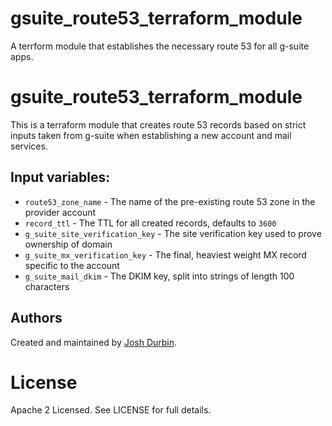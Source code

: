 # gsuite_route53_terraform_module
A terrform module that establishes the necessary route 53 for all g-suite apps.


# gsuite_route53_terraform_module

This is a terraform module that creates route 53 records based on strict inputs taken from g-suite when establishing a new account and mail services.

## Input variables:

  * `route53_zone_name` - The name of the pre-existing route 53 zone in the provider account
  * `record_ttl` - The TTL for all created records, defaults to `3600`
  * `g_suite_site_verification_key` - The site verification key used to prove ownership of domain
  * `g_suite_mx_verification_key` - The final, heaviest weight MX record specific to the account
  * `g_suite_mail_dkim` - The DKIM key, split into strings of length 100 characters

## Authors

Created and maintained by [Josh Durbin](https://github.com/joshdurbin).

# License

Apache 2 Licensed. See LICENSE for full details.
